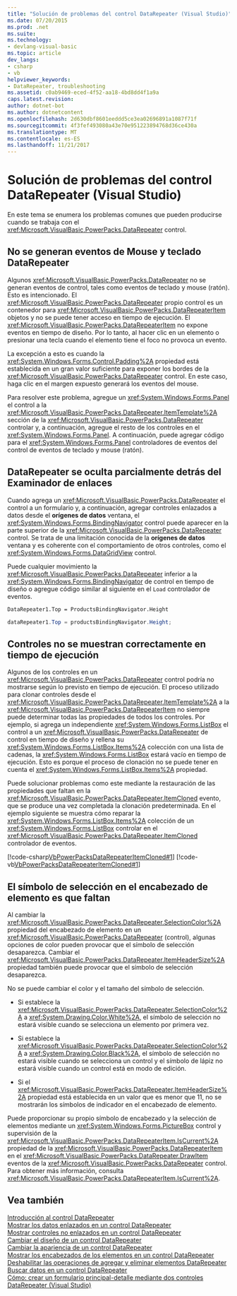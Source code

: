 ```yaml
---
title: "Solución de problemas del control DataRepeater (Visual Studio)"
ms.date: 07/20/2015
ms.prod: .net
ms.suite: 
ms.technology:
- devlang-visual-basic
ms.topic: article
dev_langs:
- csharp
- vb
helpviewer_keywords:
- DataRepeater, troubleshooting
ms.assetid: c0ab9469-eced-4f52-aa18-4bd8dd4f1a9a
caps.latest.revision: 
author: dotnet-bot
ms.author: dotnetcontent
ms.openlocfilehash: 2d630dbf8601eeddd5ce3ea02696891a1087f71f
ms.sourcegitcommit: 4f3fef493080a43e70e951223894768d36ce430a
ms.translationtype: MT
ms.contentlocale: es-ES
ms.lasthandoff: 11/21/2017
---
```

# <a name="troubleshooting-the-datarepeater-control-visual-studio"></a>Solución de problemas del control DataRepeater (Visual Studio)
En este tema se enumera los problemas comunes que pueden producirse cuando se trabaja con el <xref:Microsoft.VisualBasic.PowerPacks.DataRepeater> control.  
  
## <a name="datarepeater-keyboard-and-mouse-events-are-not-raised"></a>No se generan eventos de Mouse y teclado DataRepeater  
 Algunos <xref:Microsoft.VisualBasic.PowerPacks.DataRepeater> no se generan eventos de control, tales como eventos de teclado y mouse (ratón). Esto es intencionado. El <xref:Microsoft.VisualBasic.PowerPacks.DataRepeater> propio control es un contenedor para <xref:Microsoft.VisualBasic.PowerPacks.DataRepeaterItem> objetos y no se puede tener acceso en tiempo de ejecución. El <xref:Microsoft.VisualBasic.PowerPacks.DataRepeaterItem> no expone eventos en tiempo de diseño. Por lo tanto, al hacer clic en un elemento o presionar una tecla cuando el elemento tiene el foco no provoca un evento.  
  
 La excepción a esto es cuando la <xref:System.Windows.Forms.Control.Padding%2A> propiedad está establecida en un gran valor suficiente para exponer los bordes de la <xref:Microsoft.VisualBasic.PowerPacks.DataRepeater> control. En este caso, haga clic en el margen expuesto generará los eventos del mouse.  
  
 Para resolver este problema, agregue un <xref:System.Windows.Forms.Panel> el control a la <xref:Microsoft.VisualBasic.PowerPacks.DataRepeater.ItemTemplate%2A> sección de la <xref:Microsoft.VisualBasic.PowerPacks.DataRepeater> controlar y, a continuación, agregue el resto de los controles en el <xref:System.Windows.Forms.Panel>. A continuación, puede agregar código para el <xref:System.Windows.Forms.Panel> controladores de eventos del control de eventos de teclado y mouse (ratón).  
  
## <a name="the-datarepeater-is-partially-hidden-behind-the-binding-navigator"></a>DataRepeater se oculta parcialmente detrás del Examinador de enlaces  
 Cuando agrega un <xref:Microsoft.VisualBasic.PowerPacks.DataRepeater> el control a un formulario y, a continuación, agregar controles enlazados a datos desde el **orígenes de datos** ventana, el <xref:System.Windows.Forms.BindingNavigator> control puede aparecer en la parte superior de la <xref:Microsoft.VisualBasic.PowerPacks.DataRepeater> control. Se trata de una limitación conocida de la **orígenes de datos** ventana y es coherente con el comportamiento de otros controles, como el <xref:System.Windows.Forms.DataGridView> control.  
  
 Puede cualquier movimiento la <xref:Microsoft.VisualBasic.PowerPacks.DataRepeater> inferior a la <xref:System.Windows.Forms.BindingNavigator> de control en tiempo de diseño o agregue código similar al siguiente en el `Load` controlador de eventos.  
  
```vb  
DataRepeater1.Top = ProductsBindingNavigator.Height  
```  
  
```csharp  
dataRepeater1.Top = productsBindingNavigator.Height;  
```  
  
## <a name="controls-are-not-displayed-correctly-at-run-time"></a>Controles no se muestran correctamente en tiempo de ejecución  
 Algunos de los controles en un <xref:Microsoft.VisualBasic.PowerPacks.DataRepeater> control podría no mostrarse según lo previsto en tiempo de ejecución. El proceso utilizado para clonar controles desde el <xref:Microsoft.VisualBasic.PowerPacks.DataRepeater.ItemTemplate%2A> a la <xref:Microsoft.VisualBasic.PowerPacks.DataRepeaterItem> no siempre puede determinar todas las propiedades de todos los controles. Por ejemplo, si agrega un independiente <xref:System.Windows.Forms.ListBox> el control a un <xref:Microsoft.VisualBasic.PowerPacks.DataRepeater> de control en tiempo de diseño y rellena su <xref:System.Windows.Forms.ListBox.Items%2A> colección con una lista de cadenas, la <xref:System.Windows.Forms.ListBox> estará vacío en tiempo de ejecución. Esto es porque el proceso de clonación no se puede tener en cuenta el <xref:System.Windows.Forms.ListBox.Items%2A> propiedad.  
  
 Puede solucionar problemas como este mediante la restauración de las propiedades que faltan en la <xref:Microsoft.VisualBasic.PowerPacks.DataRepeater.ItemCloned> evento, que se produce una vez completada la clonación predeterminada. En el ejemplo siguiente se muestra cómo reparar la <xref:System.Windows.Forms.ListBox.Items%2A> colección de un <xref:System.Windows.Forms.ListBox> controlar en el <xref:Microsoft.VisualBasic.PowerPacks.DataRepeater.ItemCloned> controlador de eventos.  
  
 [!code-csharp[VbPowerPacksDataRepeaterItemCloned#1](../../../visual-basic/developing-apps/windows-forms/codesnippet/CSharp/troubleshooting-the-datarepeater-control-visual-studio_1.cs)]
 [!code-vb[VbPowerPacksDataRepeaterItemCloned#1](../../../visual-basic/developing-apps/windows-forms/codesnippet/VisualBasic/troubleshooting-the-datarepeater-control-visual-studio_1.vb)]  
  
## <a name="the-selection-symbol-on-the-item-header-is-missing"></a>El símbolo de selección en el encabezado de elemento es que faltan  
 Al cambiar la <xref:Microsoft.VisualBasic.PowerPacks.DataRepeater.SelectionColor%2A> propiedad del encabezado de elemento en un <xref:Microsoft.VisualBasic.PowerPacks.DataRepeater> (control), algunas opciones de color pueden provocar que el símbolo de selección desaparezca. Cambiar el <xref:Microsoft.VisualBasic.PowerPacks.DataRepeater.ItemHeaderSize%2A> propiedad también puede provocar que el símbolo de selección desaparezca.  
  
 No se puede cambiar el color y el tamaño del símbolo de selección.  
  
-   Si establece la <xref:Microsoft.VisualBasic.PowerPacks.DataRepeater.SelectionColor%2A> a <xref:System.Drawing.Color.White%2A>, el símbolo de selección no estará visible cuando se selecciona un elemento por primera vez.  
  
-   Si establece la <xref:Microsoft.VisualBasic.PowerPacks.DataRepeater.SelectionColor%2A> a <xref:System.Drawing.Color.Black%2A>, el símbolo de selección no estará visible cuando se selecciona un control y el símbolo de lápiz no estará visible cuando un control está en modo de edición.  
  
-   Si el <xref:Microsoft.VisualBasic.PowerPacks.DataRepeater.ItemHeaderSize%2A> propiedad está establecida en un valor que es menor que 11, no se mostrarán los símbolos de indicador en el encabezado de elemento.  
  
 Puede proporcionar su propio símbolo de encabezado y la selección de elementos mediante un <xref:System.Windows.Forms.PictureBox> control y supervisión de la <xref:Microsoft.VisualBasic.PowerPacks.DataRepeaterItem.IsCurrent%2A> propiedad de la <xref:Microsoft.VisualBasic.PowerPacks.DataRepeaterItem> en el <xref:Microsoft.VisualBasic.PowerPacks.DataRepeater.DrawItem> eventos de la <xref:Microsoft.VisualBasic.PowerPacks.DataRepeater> control. Para obtener más información, consulta <xref:Microsoft.VisualBasic.PowerPacks.DataRepeaterItem.IsCurrent%2A>.  
  
## <a name="see-also"></a>Vea también  
 [Introducción al control DataRepeater](../../../visual-basic/developing-apps/windows-forms/introduction-to-the-datarepeater-control-visual-studio.md)  
 [Mostrar los datos enlazados en un control DataRepeater](../../../visual-basic/developing-apps/windows-forms/how-to-display-bound-data-in-a-datarepeater-control-visual-studio.md)  
 [Mostrar controles no enlazados en un control DataRepeater](../../../visual-basic/developing-apps/windows-forms/how-to-display-unbound-controls-in-a-datarepeater-control-visual-studio.md)  
 [Cambiar el diseño de un control DataRepeater](../../../visual-basic/developing-apps/windows-forms/how-to-change-the-layout-of-a-datarepeater-control-visual-studio.md)  
 [Cambiar la apariencia de un control DataRepeater](../../../visual-basic/developing-apps/windows-forms/how-to-change-the-appearance-of-a-datarepeater-control-visual-studio.md)  
 [Mostrar los encabezados de los elementos en un control DataRepeater](../../../visual-basic/developing-apps/windows-forms/how-to-display-item-headers-in-a-datarepeater-control-visual-studio.md)  
 [Deshabilitar las operaciones de agregar y eliminar elementos DataRepeater](../../../visual-basic/developing-apps/windows-forms/how-to-disable-adding-and-deleting-datarepeater-items-visual-studio.md)  
 [Buscar datos en un control DataRepeater](../../../visual-basic/developing-apps/windows-forms/how-to-search-data-in-a-datarepeater-control-visual-studio.md)  
 [Cómo: crear un formulario principal-detalle mediante dos controles DataRepeater (Visual Studio)](../../../visual-basic/developing-apps/windows-forms/how-to-create-a-master-detail-form-by-using-two-datarepeater-controls.md)
